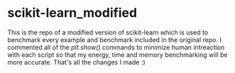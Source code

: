 # scikit-learn_modified
This is the repo of a modified version of scikit-learn which is used to benchmark every example and benchmark included in the original repo. I commented all of the *plt.show()* commands to minimize human intreaction with each script so that my energy, time and memory benchmarking will be more accurate. That's all the changes I made :) 
